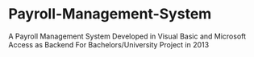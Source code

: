 # Payroll-Management-System
A Payroll Management System Developed in Visual Basic and Microsoft Access as Backend For Bachelors/University Project in 2013
